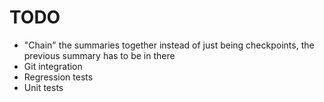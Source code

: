 # TODO

- "Chain" the summaries together instead of just being checkpoints, the previous summary has to be in there
- Git integration
- Regression tests
- Unit tests

